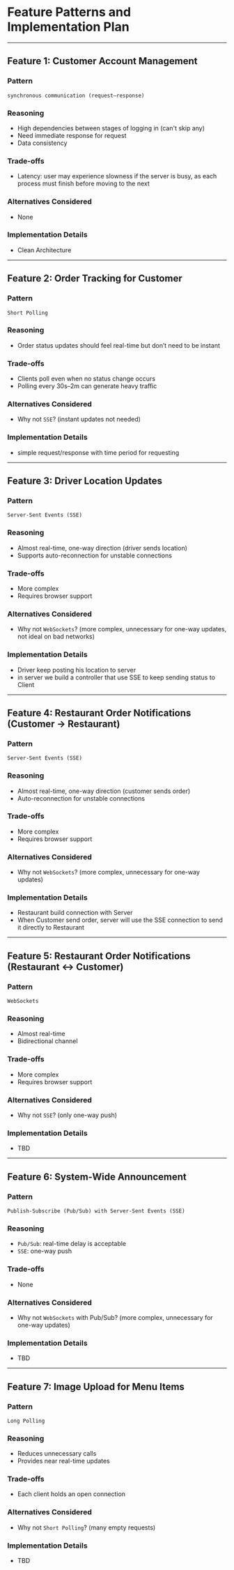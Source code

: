 # Feature Patterns and Implementation Plan

---

## Feature 1: Customer Account Management

### Pattern
`synchronous communication (request–response)`

### Reasoning
- High dependencies between stages of logging in (can't skip any)
- Need immediate response for request
- Data consistency

### Trade-offs
- Latency: user may experience slowness if the server is busy, as each process must finish before moving to the next

### Alternatives Considered
- None

### Implementation Details
- Clean Architecture

---

## Feature 2: Order Tracking for Customer

### Pattern
`Short Polling`

### Reasoning
- Order status updates should feel real-time but don’t need to be instant

### Trade-offs
- Clients poll even when no status change occurs
- Polling every 30s–2m can generate heavy traffic

### Alternatives Considered
- Why not `SSE`? (instant updates not needed)

### Implementation Details
- simple request/response with time period for requesting

---

## Feature 3: Driver Location Updates

### Pattern
`Server-Sent Events (SSE)`

### Reasoning
- Almost real-time, one-way direction (driver sends location)
- Supports auto-reconnection for unstable connections

### Trade-offs
- More complex
- Requires browser support

### Alternatives Considered
- Why not `WebSockets`? (more complex, unnecessary for one-way updates, not ideal on bad networks)

### Implementation Details
- Driver keep posting his location to server
- in server we build a controller that use SSE to keep sending status to Client

---

## Feature 4: Restaurant Order Notifications (Customer → Restaurant)

### Pattern
`Server-Sent Events (SSE)`

### Reasoning
- Almost real-time, one-way direction (customer sends order)
- Auto-reconnection for unstable connections

### Trade-offs
- More complex
- Requires browser support

### Alternatives Considered
- Why not `WebSockets`? (more complex, unnecessary for one-way updates)

### Implementation Details
- Restaurant build connection with Server
- When Customer send order, server will use the SSE connection to send it directly to Restaurant

---

## Feature 5: Restaurant Order Notifications (Restaurant ↔ Customer)

### Pattern
`WebSockets`

### Reasoning
- Almost real-time
- Bidirectional channel

### Trade-offs
- More complex
- Requires browser support

### Alternatives Considered
- Why not `SSE`? (only one-way push)

### Implementation Details
- TBD

---

## Feature 6: System-Wide Announcement

### Pattern
`Publish-Subscribe (Pub/Sub) with Server-Sent Events (SSE)`

### Reasoning
- `Pub/Sub`: real-time delay is acceptable
- `SSE`: one-way push

### Trade-offs
- None

### Alternatives Considered
- Why not `WebSockets` with Pub/Sub? (more complex, unnecessary for one-way updates)

### Implementation Details
- TBD

---

## Feature 7: Image Upload for Menu Items

### Pattern
`Long Polling`

### Reasoning
- Reduces unnecessary calls
- Provides near real-time updates

### Trade-offs
- Each client holds an open connection

### Alternatives Considered
- Why not `Short Polling`? (many empty requests)

### Implementation Details
- TBD
